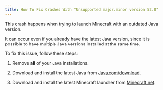 ```yaml
---
title: How To Fix Crashes With "Unsupported major.minor version 52.0"
---
```

This crash happens when trying to launch Minecraft with an outdated Java version.

It can occur even if you already have the latest Java version, since it is possible to have multiple Java versions installed at the same time.

To fix this issue, follow these steps:

1. Remove **all** of your Java installations.

2. Download and install the latest Java from [Java.com/download](https://www.java.com/download/).

3. Download and install the latest Minecraft launcher from [Minecraft.net](https://minecraft.net/).
